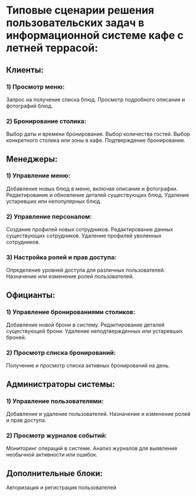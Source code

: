 # Типовые сценарии решения пользовательских задач в информационной системе кафе с летней террасой:
## Клиенты:
### 1) Просмотр меню:
Запрос на получение списка блюд.
Просмотр подробного описания и фотографий блюд.
### 2) Бронирование столика:
Выбор даты и времени бронирования.
Выбор количества гостей.
Выбор конкретного столика или зоны в кафе.
Подтверждение бронирования.

## Менеджеры:
### 1) Управление меню:
Добавление новых блюд в меню, включая описание и фотографии.
Редактирование и обновление деталей существующих блюд.
Удаление устаревших или непопулярных блюд.
### 2) Управление персоналом:
Создание профилей новых сотрудников.
Редактирование данных существующих сотрудников.
Удаление профилей уволенных сотрудников.
### 3) Настройка ролей и прав доступа:
Определение уровней доступа для различных пользователей.
Назначение или изменение ролей пользователей.

## Официанты:
### 1) Управление бронированиями столиков:
Добавление новой брони в систему.
Редактирование деталей существующей брони.
Удаление неподтвержденных или устаревших броней.
### 2) Просмотр списка бронирований:
Получение и просмотр списка активных бронирований на день.

## Администраторы системы:
### 1) Управление пользователями:
Добавление и удаление пользователей.
Назначение и изменение ролей и прав доступа.
### 2) Просмотр журналов событий:
Мониторинг операций в системе.
Анализ журналов для выявления необычной активности или ошибок.

## Дополнительные блоки:
Авторизация и регистрация пользователей
